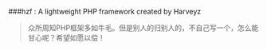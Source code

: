 ###hzf : A lightweight PHP framework created by Harveyz
<blockquote>众所周知PHP框架多如牛毛。但是别人的归别人的，不自己写一个，怎么能甘心呢？希望如愿以偿！</blockquote>